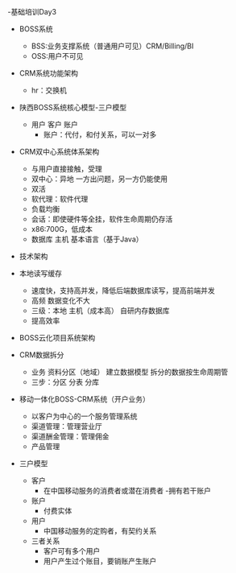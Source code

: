 -基础培训Day3
- BOSS系统
     - BSS:业务支撑系统（普通用户可见）CRM/Billing/BI
     -  OSS:用户不可见
- CRM系统功能架构
    - hr：交换机

- 陕西BOSS系统核心模型-三户模型
    - 用户 客户 账户
        - 账户：代付，和付关系，可以一对多

- CRM双中心系统体系架构
    - 与用户直接接触，受理
    - 双中心：异地 一方出问题，另一方仍能使用
    - 双活
    - 软代理：软件代理
    - 负载均衡
    - 会话：即使硬件等全挂，软件生命周期仍存活
    - x86:700G，低成本
    - 数据库 主机 基本语言（基于Java）

- 技术架构
    
- 本地读写缓存
    - 速度快，支持高并发，降低后端数据库读写，提高前端并发
    - 高频 数据变化不大   
    - 三级：本地 主机（成本高） 自研内存数据库  
    - 提高效率 

- BOSS云化项目系统架构

- CRM数据拆分
    - 业务 资料分区（地域） 建立数据模型 拆分的数据按生命周期管
    - 三步：分区 分表 分库
                

- 移动一体化BOSS-CRM系统（开户业务）
    - 以客户为中心的一个服务管理系统
    - 渠道管理：管理营业厅
    - 渠道酬金管理：管理佣金
    - 产品管理

- 三户模型
    - 客户
        - 在中国移动服务的消费者或潜在消费者
        -拥有若干账户        
    - 账户
        - 付费实体
    - 用户
        - 中国移动服务的定购者，有契约关系
    - 三者关系
        - 客户可有多个用户
        - 用户产生过个账目，要销账产生账户

                                   
    